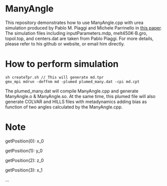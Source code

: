 # ManyAngle

This repository demonstrates how to use ManyAngle.cpp with urea simulation produced by Pablo M. Piaggi and Michele Parrinello in [this paper](https://www.pnas.org/content/115/41/10251). The simulation files including inputParameters.mdp, melt450K-B.gro, topol.top, and centers.dat are taken from Pablo Piaggi. For more details, please refer to his github or website, or email him directly.

# How to perform simulation
```
sh createTpr.sh // This will generate md.tpr
gmx_mpi mdrun -deffnm md -plumed plumed_many.dat -cpi md.cpt
```

The plumed_many.dat will compile ManyAngle.cpp and generate ManyAngle.o & ManyAngle.so. At the same time, this plumed file will also generate COLVAR and HILLS files with metadynamics adding bias as function of two angles calculated by the ManyAngle.cpp.

# Note
getPosition(0): x_0

getPosition(1): y_0

getPosition(2): z_0

getPosition(3): x_1

...
